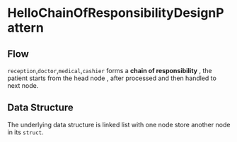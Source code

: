 # HelloChainOfResponsibilityDesignPattern

## Flow

`reception`,`doctor`,`medical`,`cashier` forms a **chain of responsibility** , the patient starts from the head node ,
after processed and then handled to next node.

## Data Structure

The underlying data structure is linked list with one node store another node in its `struct`.